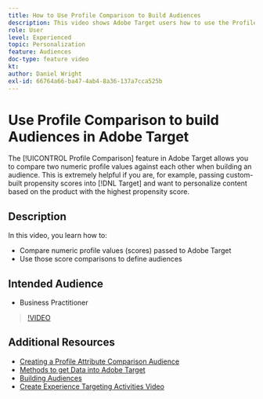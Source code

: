 ```yaml
---
title: How to Use Profile Comparison to Build Audiences
description: This video shows Adobe Target users how to use the Profile Comparison feature to compare two numeric profile values against each other when building an audience.
role: User
level: Experienced
topic: Personalization
feature: Audiences
doc-type: feature video
kt:
author: Daniel Wright
exl-id: 66764a66-ba47-4ab4-8a36-137a7cca525b
---
```

# Use Profile Comparison to build Audiences in Adobe Target

The [!UICONTROL Profile Comparison] feature in Adobe Target allows you to compare two numeric profile values against each other when building an audience. This is extremely helpful if you are, for example, passing custom-built propensity scores into [!DNL Target] and want to personalize content based on the product with the highest propensity score.

## Description

In this video, you learn how to:

* Compare numeric profile values (scores) passed to Adobe Target
* Use those score comparisons to define audiences

## Intended Audience

* Business Practitioner

>[!VIDEO](https://video.tv.adobe.com/v/23218/?quality=12)

## Additional Resources

* [Creating a Profile Attribute Comparison Audience](https://experienceleague.adobe.com/docs/target/using/audiences/create-audiences/creating-a-profile-attribute-comparison-audience.html?lang=en)
* [Methods to get Data into Adobe Target](https://experienceleague.adobe.com/docs/target/using/implement-target/before-implement/methods/methods-to-get-data-into-target.html?lang=en)
* [Building Audiences](https://experienceleague.adobe.com/docs/target/using/audiences/create-audiences/create-audience.html?lang=en)
* [Create Experience Targeting Activities Video](../activities/create-experience-targeting-activities.md)
